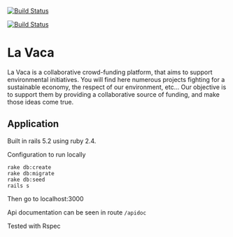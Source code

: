 [![Build Status](https://travis-ci.org/iic3143-la-vaca/web.svg?branch=master)](https://travis-ci.org/iic3143-la-vaca/web)

[![Build Status](https://travis-ci.org/iic3143-la-vaca/web.svg?branch=development)](https://travis-ci.org/iic3143-la-vaca/web)

# La Vaca

La Vaca is a collaborative crowd-funding platform, that aims to support environmental initiatives. You will find here numerous projects fighting for a sustainable economy, the respect of our environment, etc... Our objective is to support them by providing a collaborative source of funding, and make those ideas come true.

## Application

Built in rails 5.2 using ruby 2.4.

Configuration to run locally
~~~
rake db:create
rake db:migrate
rake db:seed
rails s
~~~
Then go to localhost:3000


Api documentation can be seen in route `/apidoc`

Tested with Rspec
